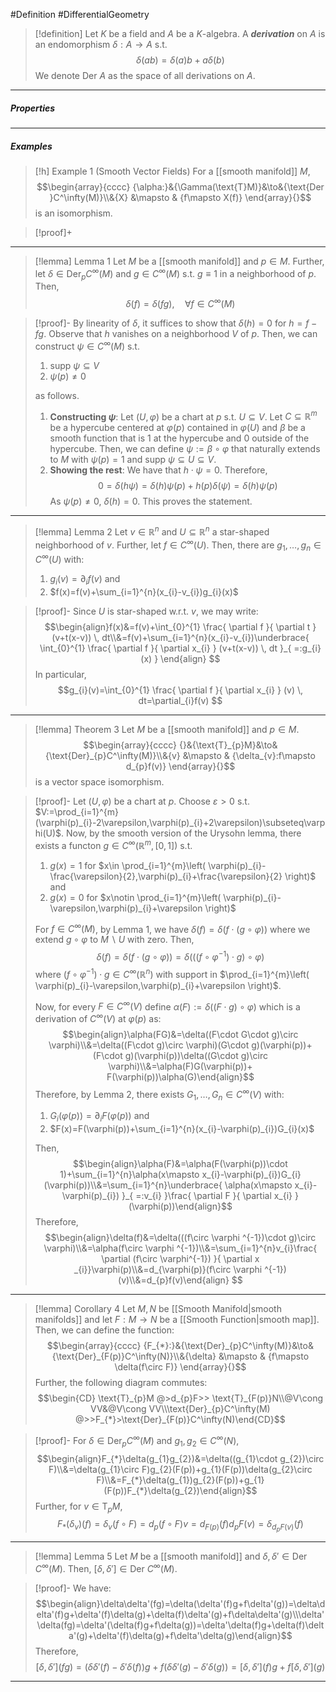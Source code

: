 #Definition #DifferentialGeometry 

> [!definition]
> Let $K$ be a field and $A$ be a $K$-algebra. A ***derivation*** on $A$ is an endomorphism $\delta:A\to A$ s.t. $$\delta(ab)=\delta(a)b+a\delta(b)$$We denote $\text{Der }A$ as the space of all derivations on $A$.
---
##### Properties
---
##### Examples
> [!h] Example 1 (Smooth Vector Fields)
> For a [[smooth manifold]] $M$, $$\begin{array}{cccc} {\alpha:}&{\Gamma(\text{T}M)}&\to&{\text{Der }C^\infty(M)}\\&{X} &\mapsto & {f\mapsto X(f)} \end{array}{}$$is an isomorphism.

> [!proof]+
> 
---
> [!lemma] Lemma 1
> Let $M$ be a [[smooth manifold]] and $p\in M$. Further, let $\delta\in \text{Der}_{p}C^\infty(M)$ and $g\in C^\infty(M)$ s.t. $g \equiv 1$ in a neighborhood of $p$. Then, $$\delta(f)=\delta(fg), \quad\forall f\in C^\infty(M)$$

> [!proof]-
> By linearity of $\delta$, it suffices to show that $\delta(h)=0$ for $h=f-fg$. Observe that $h$ vanishes on a neighborhood $V$ of $p$. Then, we can construct $\psi\in C^\infty(M)$ s.t. 
> 1. $\text{supp }\psi \subseteq V$
> 2. $\psi(p)\neq 0$
> 
> as follows. 
> 
> 1. **Constructing $\psi$**:
> 	Let $(U,\varphi)$ be a chart at $p$ s.t. $U\subseteq V$. Let $C\subseteq \mathbb{R}^m$ be a hypercube centered at $\varphi(p)$ contained in $\varphi(U)$ and $\beta$ be a smooth function that is $1$ at the hypercube and $0$ outside of the hypercube. Then, we can define $\psi:=\beta \circ\varphi$ that naturally extends to $M$ with $\psi(p)=1$ and $\text{supp }\psi \subseteq U\subseteq V$. 
> 2. **Showing the rest**:
> 	We have that $h\cdot \psi=0$. Therefore, $$0=\delta(h\psi)=\delta(h)\psi(p)+h(p)\delta(\psi)=\delta(h)\psi(p)$$As $\psi(p)\neq 0$, $\delta(h)=0$. This proves the statement.
---
> [!lemma] Lemma 2
> Let $v\in \mathbb{R}^n$ and $U\subseteq \mathbb{R}^n$ a star-shaped neighborhood of $v$. Further, let $f\in C^\infty(U)$.  Then, there are $g_{1},\dots,g_{n}\in C^\infty(U)$ with: 
> 1. $g_{i}(v)=\partial_{i}f(v)$ and
> 2. $f(x)=f(v)+\sum_{i=1}^{n}(x_{i}-v_{i})g_{i}(x)$

> [!proof]-
> Since $U$ is star-shaped w.r.t. $v$, we may write: $$\begin{align}f(x)&=f(v)+\int_{0}^{1} \frac{ \partial f }{ \partial t } (v+t(x-v)) \, dt\\&=f(v)+\sum_{i=1}^{n}(x_{i}-v_{i})\underbrace{ \int_{0}^{1} \frac{ \partial f }{ \partial x_{i} } (v+t(x-v)) \, dt }_{ =:g_{i}(x) } \end{align} $$In particular, $$g_{i}(v)=\int_{0}^{1} \frac{ \partial f }{ \partial x_{i} } (v) \, dt=\partial_{i}f(v) $$

---
> [!lemma] Theorem 3
> Let $M$ be a [[smooth manifold]] and $p\in M$. $$\begin{array}{cccc} {}&{\text{T}_{p}M}&\to&{\text{Der}_{p}C^\infty(M)}\\&{v} &\mapsto & {\delta_{v}:f\mapsto d_{p}f(v)} \end{array}{}$$is a vector space isomorphism.

> [!proof]-
> Let $(U,\varphi)$ be a chart at $p$. Choose $\varepsilon>0$ s.t. $V:=\prod_{i=1}^{m}(\varphi(p)_{i}-2\varepsilon,\varphi(p)_{i}+2\varepsilon)\subseteq\varphi(U)$. Now, by the smooth version of the Urysohn lemma, there exists a functon $g\in C^\infty(\mathbb{R}^m,[0,1])$ s.t. 
> 1. $g(x)=1$ for $x\in \prod_{i=1}^{m}\left( \varphi(p)_{i}-\frac{\varepsilon}{2},\varphi(p)_{i}+\frac{\varepsilon}{2} \right)$ and 
> 2. $g(x)=0$ for $x\notin \prod_{i=1}^{m}\left( \varphi(p)_{i}-\varepsilon,\varphi(p)_{i}+\varepsilon \right)$
> 
> For $f\in C^\infty(M)$, by Lemma 1, we have $\delta(f)=\delta(f\cdot(g\circ\varphi))$ where we extend $g\circ\varphi$ to $M \backslash U$ with zero. Then, $$\delta(f)=\delta(f\cdot (g\circ \varphi))=\delta(((f\circ \varphi^{-1})\cdot g)\circ \varphi)$$where $(f\circ\varphi ^{-1})\cdot g\in C^\infty(\mathbb{R}^n)$ with support in $\prod_{i=1}^{m}\left( \varphi(p)_{i}-\varepsilon,\varphi(p)_{i}+\varepsilon \right)$.
> 
> Now, for every $F\in C^\infty(V)$ define $\alpha(F):=\delta((F\cdot g)\circ\varphi)$ which is a derivation of $C^\infty(V)$ at $\varphi(p)$ as: $$\begin{align}\alpha(FG)&=\delta((F\cdot G\cdot g)\circ \varphi)\\&=\delta((F\cdot g)\circ \varphi)(G\cdot g)(\varphi(p))+(F\cdot g)(\varphi(p))\delta((G\cdot g)\circ \varphi)\\&=\alpha(F)G(\varphi(p))+ F(\varphi(p))\alpha(G)\end{align}$$Therefore, by Lemma 2, there exists $G_{1},\dots,G_{n}\in C^\infty(V)$ with: 
> 1. $G_{i}(\varphi(p))=\partial_{i}F(\varphi(p))$ and
> 2. $F(x)=F(\varphi(p))+\sum_{i=1}^{n}(x_{i}-\varphi(p)_{i})G_{i}(x)$
>    
> Then, $$\begin{align}\alpha(F)&=\alpha(F(\varphi(p))\cdot 1)+\sum_{i=1}^{n}\alpha(x\mapsto x_{i}-\varphi(p)_{i})G_{i}(\varphi(p))\\&=\sum_{i=1}^{n}\underbrace{ \alpha(x\mapsto x_{i}-\varphi(p)_{i}) }_{ =:v_{i} }\frac{ \partial F }{ \partial x_{i} } (\varphi(p))\end{align}$$Therefore, $$\begin{align}\delta(f)&=\delta(((f\circ \varphi ^{-1})\cdot g)\circ \varphi)\\&=\alpha(f\circ \varphi ^{-1})\\&=\sum_{i=1}^{n}v_{i}\frac{ \partial (f\circ \varphi^{-1}) }{ \partial x _{i}}\varphi(p)\\&=d_{\varphi(p)}(f\circ \varphi ^{-1})(v)\\&=d_{p}f(v)\end{align} $$
---
> [!lemma] Corollary 4
> Let $M,N$ be [[Smooth Manifold|smooth manifolds]] and let $F:M\to N$ be a [[Smooth Function|smooth map]]. Then, we can define the function: $$\begin{array}{cccc} {F_{*}:}&{\text{Der}_{p}C^\infty(M)}&\to&{\text{Der}_{F(p)}C^\infty(N)}\\&{\delta} &\mapsto & {f\mapsto \delta(f\circ F)} \end{array}{}$$Further, the following diagram commutes:
> $$\begin{CD} \text{T}_{p}M @>d_{p}F>> \text{T}_{F(p)}N\\@V\cong VV&@V\cong VV\\\text{Der}_{p}C^\infty(M) @>>F_{*}>\text{Der}_{F(p)}C^\infty(N)\end{CD}$$

> [!proof]-
> For $\delta\in \text{Der}_{p}C^\infty(M)$ and $g_{1},g_{2}\in C^\infty(N)$, $$\begin{align}F_{*}\delta(g_{1}g_{2})&=\delta((g_{1}\cdot g_{2})\circ F)\\&=\delta(g_{1}\circ F)g_{2}(F(p))+g_{1}(F(p))\delta(g_{2}\circ F)\\&=F_{*}\delta(g_{1})g_{2}(F(p))+g_{1}(F(p))F_{*}\delta(g_{2})\end{align}$$
> Further, for $v\in \text{T}_{p}M$, $$F_{*}(\delta_{v})(f)=\delta_{v}(f\circ F)=d_{p}(f\circ F)v=d_{F(p)}(f)d_{p}F(v)=\delta_{d_{p}F(v)}(f)$$
---
> [!lemma] Lemma 5
> Let $M$ be a [[smooth manifold]] and $\delta,\delta'\in \text{Der }C^\infty(M)$. Then, $[\delta,\delta']\in \text{Der }C^\infty(M)$.

> [!proof]-
> We have: $$\begin{align}\delta\delta'(fg)=\delta(\delta'(f)g+f\delta'(g))=\delta\delta'(f)g+\delta'(f)\delta(g)+\delta(f)\delta'(g)+f\delta\delta'(g)\\\delta'\delta(fg)=\delta'(\delta(f)g+f\delta(g))=\delta'\delta(f)g+\delta(f)\delta'(g)+\delta'(f)\delta(g)+f\delta'\delta(g)\end{align}$$Therefore, $$[\delta,\delta'](fg)=(\delta\delta'(f)-\delta'\delta(f))g+f(\delta\delta'(g)-\delta'\delta(g))=[\delta,\delta'](f)g+f[\delta,\delta'](g)$$
---
